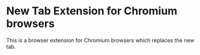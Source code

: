 # New Tab Extension for Chromium browsers
This is a browser extension for Chromium browsers which replaces the new tab.
